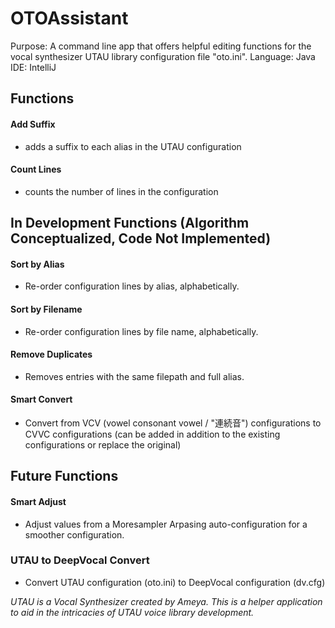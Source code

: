 # OTOAssistant
Purpose: A command line app that offers helpful editing functions for the vocal synthesizer UTAU library configuration file "oto.ini".
Language: Java
IDE: IntelliJ


## Functions
#### Add Suffix
+ adds a suffix to each alias in the UTAU configuration

#### Count Lines
+ counts the number of lines in the configuration


## In Development Functions (Algorithm Conceptualized, Code Not Implemented)
#### Sort by Alias
+ Re-order configuration lines by alias, alphabetically.

#### Sort by Filename
+ Re-order configuration lines by file name, alphabetically.

#### Remove Duplicates
+ Removes entries with the same filepath and full alias.

#### Smart Convert
+ Convert from VCV (vowel consonant vowel / "連続音") configurations to CVVC configurations (can be added in addition to the existing configurations or replace the original)


## Future Functions
#### Smart Adjust
+ Adjust values from a Moresampler Arpasing auto-configuration for a smoother configuration.

### UTAU to DeepVocal Convert
+ Convert UTAU configuration (oto.ini) to DeepVocal configuration (dv.cfg)










_UTAU is a Vocal Synthesizer created by Ameya._
_This is a helper application to aid in the intricacies of UTAU voice library development._
